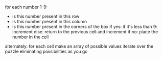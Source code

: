 for each number 1-9:
 - is this number present in this row
 - is this number present in this column
 - is this number present in the corners of the box
 if yes:
  if it's less than 9:
    increment
  else:
    return to the previous cell and increment
 if no:
  place the number in the cell


alternately:
  for each cell make an array of possible values
  iterate over the puzzle eliminating possibilities as you go
